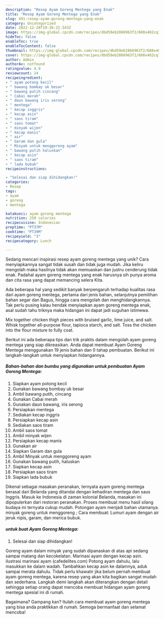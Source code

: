 ```yaml
---
description: "Resep Ayam Goreng Mentega yang Enak"
title: "Resep Ayam Goreng Mentega yang Enak"
slug: 491-resep-ayam-goreng-mentega-yang-enak
category: Uncategorized
date: 2022-12-28T19:36:22.543Z
image: https://img-global.cpcdn.com/recipes/dbd59eb2866963f2/680x482cq70/ayam-goreng-mentega-foto-resep-utama.jpg
hideToc: false
enableToc: true
enableTocContent: false
thumbnail: https://img-global.cpcdn.com/recipes/dbd59eb2866963f2/680x482cq70/ayam-goreng-mentega-foto-resep-utama.jpg
cover: https://img-global.cpcdn.com/recipes/dbd59eb2866963f2/680x482cq70/ayam-goreng-mentega-foto-resep-utama.jpg
author: Admin
authorAv: notfound
ratingvalue: 4.9
reviewcount: 24
recipeingredient:
- " ayam potong kecil"
- " bawang bombay uk besar"
- " bawang putih cincang"
- " Cabai merah"
- " daun bawang iris serong"
- " mentega"
- " kecap inggris"
- " kecap asin"
- " saos tiram"
- " saos tomat"
- " minyak wijen"
- " kecap manis"
- " air"
- " Garam dan gula"
- " Minyak untuk menggoreng ayam"
- " bawang putih haluskan"
- " kecap asin"
- " saos tiram"
- " lada bubuk"
recipeinstructions:

- "Selesai dan siap dihidangkan!"
categories:
- Resep
tags:
- ayam
- goreng
- mentega

katakunci: ayam goreng mentega 
nutrition: 259 calories
recipecuisine: Indonesian
preptime: "PT37M"
cooktime: "PT39M"
recipeyield: "3"
recipecategory: Lunch

---
```





Sedang mencari inspirasi resep ayam goreng mentega yang unik? Cara menyiapkannya sangat tidak susah dan tidak juga mudah. Jika keliru mengolah maka hasilnya tidak akan memuaskan dan justru cenderung tidak enak. Padahal ayam goreng mentega yang enak harusnya sih punya aroma dan cita rasa yang dapat memancing selera Kita.





Ada beberapa hal yang sedikit banyak berpengaruh terhadap kualitas rasa dari ayam goreng mentega, pertama dari jenis bahan, selanjutnya pemilihan bahan segar dan Bagus, hingga cara mengolah dan menghidangkannya. Tak perlu pusing kalau hendak menyiapkan ayam goreng mentega enak,      asal sudah tahu triknya maka hidangan ini dapat jadi suguhan istimewa.














Mix together chicken thigh pieces with bruised garlic, lime juice, and salt. Whisk together all-purpose flour, tapioca starch, and salt. Toss the chicken into the flour mixture to fully coat.






Berikut ini ada beberapa tips dan trik praktis dalam mengolah ayam goreng mentega yang siap dikreasikan. Anda dapat membuat Ayam Goreng Mentega menggunakan 19 jenis bahan dan 0 tahap pembuatan. Berikut ini langkah-langkah untuk menyiapkan hidangannya.

<!--inarticleads1-->

##### Bahan-bahan dan bumbu yang digunakan untuk pembuatan Ayam Goreng Mentega:

1. Siapkan  ayam potong kecil
1. Gunakan  bawang bombay uk besar
1. Ambil  bawang putih, cincang
1. Gunakan  Cabai merah
1. Gunakan  daun bawang, iris serong
1. Persiapkan  mentega
1. Sediakan  kecap inggris
1. Persiapkan  kecap asin
1. Sediakan  saos tiram
1. Ambil  saos tomat
1. Ambil  minyak wijen
1. Persiapkan  kecap manis
1. Gunakan  air
1. Siapkan  Garam dan gula
1. Ambil  Minyak untuk menggoreng ayam
1. Gunakan  bawang putih, haluskan
1. Siapkan  kecap asin
1. Persiapkan  saos tiram
1. Siapkan  lada bubuk


Dikenal sebagai masakan peranakan, ternyata ayam goreng mentega berasal dari Belanda yang ditandai dengan kehadiran mentega dan saus Inggris. Masuk ke Indonesia di zaman kolonial Belanda, masakan ini dipopulerkan dari restoran peranakan. Proses membuat menu hasil silang budaya ini ternyata cukup mudah. Potongan ayam menjadi bahan utamanya. minyak goreng untuk menggoreng ; Cara membuat: Lumuri ayam dengan air jeruk nipis, garam, dan merica bubuk. 

<!--inarticleads2-->

#####  untuk buat Ayam Goreng Mentega:


1. Selesai dan siap dihidangkan!

Goreng ayam dalam minyak yang sudah dipanaskan di atas api sedang sampai matang dan kecokelatan. Marinasi ayam dengan kecap asin. ilustrasi marinasi ayam (cafedelites.com) Potong ayam dahulu, lalu masukkan ke dalam wadah. Tambahkan kecap asin ke dalamnya, aduk sampai merata dahulu. Tidak perlu khawatir jika belum pernah membuat ayam goreng mentega, karena resep yang akan kita bagikan sangat mudah dan sederhana. Langkah demi langkah akan diterangkan dengan detail sehingga setiap orang dapat mencoba membuat hidangan ayam goreng mentega spesial ini di rumah. 

Bagaimana? Gampang kan? Itulah cara membuat ayam goreng mentega yang bisa anda praktikkan di rumah. Semoga bermanfaat dan selamat mencoba!
